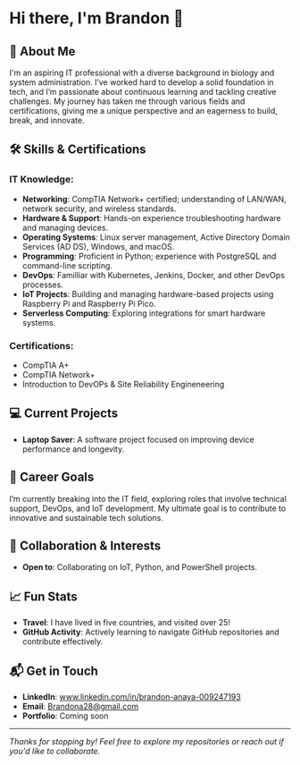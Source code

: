 # Hi there, I'm Brandon 👋

## 🌟 About Me
I'm an aspiring IT professional with a diverse background in biology and system administration. I’ve worked hard to develop a solid foundation in tech, and I’m passionate about continuous learning and tackling creative challenges. My journey has taken me through various fields and certifications, giving me a unique perspective and an eagerness to build, break, and innovate.

## 🛠 Skills & Certifications

### **IT Knowledge**:
- **Networking**: CompTIA Network+ certified; understanding of LAN/WAN, network security, and wireless standards.
- **Hardware & Support**: Hands-on experience troubleshooting hardware and managing devices.
- **Operating Systems**: Linux server management, Active Directory Domain Services (AD DS), Windows, and macOS.
- **Programming**: Proficient in Python; experience with PostgreSQL and command-line scripting.
- **DevOps**: Familliar with Kubernetes, Jenkins, Docker, and other DevOps processes.
- **IoT Projects**: Building and managing hardware-based projects using Raspberry Pi and Raspberry Pi Pico.
- **Serverless Computing**: Exploring integrations for smart hardware systems.

### **Certifications**:
- CompTIA A+
- CompTIA Network+
- Introduction to DevOPs & Site Reliability Engineneering


## 💻 Current Projects
- **Laptop Saver**: A software project focused on improving device performance and longevity.

## 🎯 Career Goals
I’m currently breaking into the IT field, exploring roles that involve technical support, DevOps, and IoT development. My ultimate goal is to contribute to innovative and sustainable tech solutions.

## 🤝 Collaboration & Interests
- **Open to**: Collaborating on IoT, Python, and PowerShell projects.

## 📈 Fun Stats
- **Travel**: I have lived in five countries, and visited over 25!
- **GitHub Activity**: Actively learning to navigate GitHub repositories and contribute effectively.

## 📬 Get in Touch
- **LinkedIn**: www.linkedin.com/in/brandon-anaya-009247193
- **Email**: Brandona28@gmail.com
- **Portfolio**: Coming soon

---
*Thanks for stopping by! Feel free to explore my repositories or reach out if you'd like to collaborate.*


